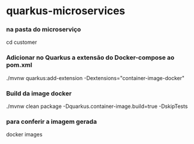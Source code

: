 # quarkus-microservices
### na pasta do microserviço
cd customer
### Adicionar no Quarkus a extensão do Docker-compose ao pom.xml
./mvnw quarkus:add-extension -Dextensions="container-image-docker"

### Build da image docker
./mvnw clean package -Dquarkus.container-image.build=true -DskipTests

### para conferir a imagem gerada
docker images

